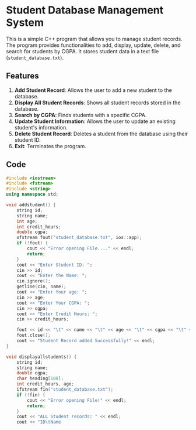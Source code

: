 # Student Database Management System

This is a simple C++ program that allows you to manage student records. The program provides functionalities to add, display, update, delete, and search for students by CGPA. It stores student data in a text file (`student_database.txt`).

## Features

1. **Add Student Record**: Allows the user to add a new student to the database.
2. **Display All Student Records**: Shows all student records stored in the database.
3. **Search by CGPA**: Finds students with a specific CGPA.
4. **Update Student Information**: Allows the user to update an existing student's information.
5. **Delete Student Record**: Deletes a student from the database using their student ID.
6. **Exit**: Terminates the program.

## Code

```cpp
#include <iostream>
#include <fstream>
#include <string>
using namespace std;

void addstudent() {
    string id;
    string name;
    int age;
    int credit_hours;
    double cgpa;
    ofstream fout("student_database.txt", ios::app);
    if (!fout) {
        cout << "Error opening File...." << endl;
        return;
    }
    cout << "Enter Student ID: ";
    cin >> id;
    cout << "Enter the Name: ";
    cin.ignore();
    getline(cin, name);
    cout << "Enter Your age: ";
    cin >> age;
    cout << "Enter Your CGPA: ";
    cin >> cgpa;
    cout << "Enter Credit Hours: ";
    cin >> credit_hours;

    fout << id << "\t" << name << "\t" << age << "\t" << cgpa << "\t" << credit_hours << endl;
    fout.close();
    cout << "Student Record added Successfully!" << endl;
}

void displayallstudents() {
    string id;
    string name;
    double cgpa;
    char heading[100];
    int credit_hours, age;
    ifstream fin("student_database.txt");
    if (!fin) {
        cout << "Error opening File!" << endl;
        return;
    }
    cout << "ALL Student records: " << endl;
    cout << "ID\tName
